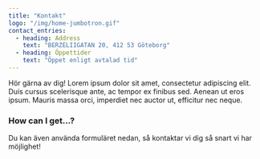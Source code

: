 ```yaml
---
title: "Kontakt"
logo: "/img/home-jumbotron.gif"
contact_entries:
  - heading: Address
    text: "BERZELIIGATAN 20, 412 53 Göteborg"
  - heading: Öppettider
    text: "Öppet enligt avtalad tid"
---
```


Hör gärna av dig! Lorem ipsum dolor sit amet, consectetur adipiscing elit. Duis cursus scelerisque ante, ac tempor ex finibus sed. Aenean ut eros ipsum. Mauris massa orci, imperdiet nec auctor ut, efficitur nec neque. 

<h3 class="f4 b lh-title mb2">How can I get…?</h3>

Du kan även använda formuläret nedan, så kontaktar vi dig så snart vi har möjlighet!
